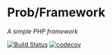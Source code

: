 # Prob/Framework
*A simple PHP framework*

[![Build Status](https://travis-ci.org/jongpak/prob-framework.svg?branch=master)](https://travis-ci.org/jongpak/prob-framework)
[![codecov](https://codecov.io/gh/jongpak/prob-framework/branch/master/graph/badge.svg)](https://codecov.io/gh/jongpak/prob-framework)
